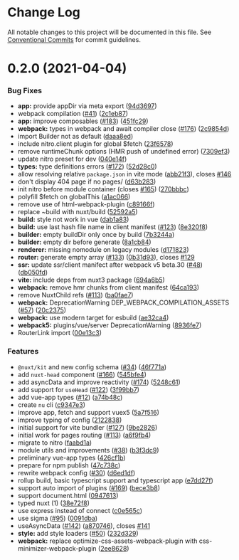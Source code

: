 # Change Log

All notable changes to this project will be documented in this file.
See [Conventional Commits](https://conventionalcommits.org) for commit guidelines.

# 0.2.0 (2021-04-04)


### Bug Fixes

* **app:** provide appDir via meta export ([94d3697](https://github.com/nuxt/framework/commit/94d36976c79ff549a8d510795e7d47c5e32b8f96))
* webpack compilation ([#41](https://github.com/nuxt/framework/issues/41)) ([2c1eb87](https://github.com/nuxt/framework/commit/2c1eb8767180fc04b91fb409976b4fe1e0c3047d))
* **app:** improve composables ([#183](https://github.com/nuxt/framework/issues/183)) ([451fc29](https://github.com/nuxt/framework/commit/451fc29b60683bf37f4b311cbbca10f12da6e508))
* **webpack:** types in webpack and await compiler close ([#176](https://github.com/nuxt/framework/issues/176)) ([2c9854d](https://github.com/nuxt/framework/commit/2c9854dfe347e35046819102dee2ed8420cbd324))
* import Builder not as default ([daaa8ed](https://github.com/nuxt/framework/commit/daaa8eda8cf48f4f9da70946a77a39b2208cec25))
* include nitro.client plugin for global $fetch ([23f6578](https://github.com/nuxt/framework/commit/23f6578c88f05d148efdaa08a13d865b12d92255))
* remove runtimeChunk options (HMR push of undefined error) ([7309ef3](https://github.com/nuxt/framework/commit/7309ef303a928295ca04a6ad4cfab3ccb4891f6e))
* update nitro preset for dev ([040e14f](https://github.com/nuxt/framework/commit/040e14f2b6b93f47a3e1c7cd2ae821cdfab3c53c))
* **types:** type definitions errors ([#172](https://github.com/nuxt/framework/issues/172)) ([52d28c0](https://github.com/nuxt/framework/commit/52d28c041a0dbf46dd0cb5492835b0d1fbd7436b))
* allow resolving relative `package.json` in vite mode ([abb21f3](https://github.com/nuxt/framework/commit/abb21f30cacb232f717c9cd20e6c2aac295cf5a2)), closes [#146](https://github.com/nuxt/framework/issues/146)
* don't display 404 page if no pages/ ([d63b283](https://github.com/nuxt/framework/commit/d63b28303ece59df69f79def167aea97bc7ed5e4))
* init nitro before module container (closes [#165](https://github.com/nuxt/framework/issues/165)) ([270bbbc](https://github.com/nuxt/framework/commit/270bbbc47ef0b9a95042feebac3cc1ecb3f44683))
* polyfill $fetch on globalThis ([a1ac066](https://github.com/nuxt/framework/commit/a1ac066cb51fa99861d52799a11ff4bb1780316c))
* remove use of html-webpack-plugin ([c89166f](https://github.com/nuxt/framework/commit/c89166f8f998d8d156b69ca43f06aaff225afd88))
* replace ~build with nuxt/build ([52592a5](https://github.com/nuxt/framework/commit/52592a5d64ec0fc654fd9081f6abd1785672573c))
* **build:** style not work in vue ([dab1a83](https://github.com/nuxt/framework/commit/dab1a831a68760b1a092c26b8c778730b75273f4))
* **build:** use last hash file name in client manifest ([#123](https://github.com/nuxt/framework/issues/123)) ([8e320f8](https://github.com/nuxt/framework/commit/8e320f80aa346efa6085b9b66327b5bd8b8e3e38))
* **builder:** empty buildDir only once by build ([7b3244a](https://github.com/nuxt/framework/commit/7b3244a567524a47cd566741b62b67d7d66453c1))
* **builder:** empty dir before generate ([8a1cb84](https://github.com/nuxt/framework/commit/8a1cb845187540ea41acecd75369d95047ba5014))
* **renderer:** missing nomodule on legacy modules ([d171823](https://github.com/nuxt/framework/commit/d1718230edc7a2385d504abb0d3c61e44ea9968d))
* **router:** generate empty array ([#133](https://github.com/nuxt/framework/issues/133)) ([0b31d93](https://github.com/nuxt/framework/commit/0b31d93892e6ef955dad08edd12ea747a48e56c7)), closes [#129](https://github.com/nuxt/framework/issues/129)
* **ssr:** update ssr/client manifect after webpack v5 beta.30 ([#48](https://github.com/nuxt/framework/issues/48)) ([db050fd](https://github.com/nuxt/framework/commit/db050fd0a2049ccac64f6fed2848f3b46ef47162))
* **vite:** include deps from nuxt3 package ([694a6b5](https://github.com/nuxt/framework/commit/694a6b5635e17448fb5f55c7523369f7b8cd5884))
* **webpack:** remove hmr chunks from client manifest ([64ca193](https://github.com/nuxt/framework/commit/64ca193ac9b636607f2fb16f37a8b78a14627922))
* remove NuxtChild refs ([#113](https://github.com/nuxt/framework/issues/113)) ([ba0fae7](https://github.com/nuxt/framework/commit/ba0fae74a741dbcaafafdf3e4b8592672a94593a))
* **webpack:** DeprecationWarning DEP_WEBPACK_COMPILATION_ASSETS ([#57](https://github.com/nuxt/framework/issues/57)) ([20c2375](https://github.com/nuxt/framework/commit/20c2375e74537d85073dbf93c8785a37aefad72d))
* **webpack:** use modern target for esbuild ([ae32ca4](https://github.com/nuxt/framework/commit/ae32ca42fa1785ee801939e812b477c741a2837f))
* **webpack5:** plugins/vue/server DeprecationWarning ([8936fe7](https://github.com/nuxt/framework/commit/8936fe77ebfca9ee22d620cc08b4bd47167f495c))
* RouterLink import ([00e13c3](https://github.com/nuxt/framework/commit/00e13c3e41275caf21496a2e9c2c8667ca68fd65))


### Features

* `@nuxt/kit` and new config schema ([#34](https://github.com/nuxt/framework/issues/34)) ([46f771a](https://github.com/nuxt/framework/commit/46f771a98b6226e19e9df3511e31b4ec2da6abda))
* add `nuxt-head` component ([#166](https://github.com/nuxt/framework/issues/166)) ([545bfe4](https://github.com/nuxt/framework/commit/545bfe4f9e1dab086e03eb2cdad151b754cb90ba))
* add asyncData and improve reactivity ([#174](https://github.com/nuxt/framework/issues/174)) ([5248c61](https://github.com/nuxt/framework/commit/5248c61ed0c65d5da7c0e49eb8f50aba208af8b6))
* add support for `useHead` ([#122](https://github.com/nuxt/framework/issues/122)) ([3f99bb7](https://github.com/nuxt/framework/commit/3f99bb7878a3df176b8115004acae7b90182c6d2))
* add vue-app types ([#12](https://github.com/nuxt/framework/issues/12)) ([a74b48c](https://github.com/nuxt/framework/commit/a74b48c648d2dc55adc5d47989ffdca8941e0483))
* create `nu` cli ([c9347e3](https://github.com/nuxt/framework/commit/c9347e3f5b68664007710c32e30be34bde08836b))
* improve app, fetch and support vuex5 ([5a7f516](https://github.com/nuxt/framework/commit/5a7f5164f0b4f6d3b8a2fca526f194545f6796a6))
* improve typing of config ([2122838](https://github.com/nuxt/framework/commit/212283837b248ee203f0b0459c37f2b1121a5784))
* initial support for vite bundler ([#127](https://github.com/nuxt/framework/issues/127)) ([9be2826](https://github.com/nuxt/framework/commit/9be282623cf69270fc4f28ec599c0844fa3bfaea))
* initial work for pages routing ([#113](https://github.com/nuxt/framework/issues/113)) ([a6f9fb4](https://github.com/nuxt/framework/commit/a6f9fb4c7ac4d4b90b88f5341acad9120a2fa1ee))
* migrate to nitro ([faabd1a](https://github.com/nuxt/framework/commit/faabd1ab54b4dc0af1f1ab0dfdf98206f92c7f0c))
* module utils and improvements ([#38](https://github.com/nuxt/framework/issues/38)) ([b3f3dc9](https://github.com/nuxt/framework/commit/b3f3dc94f3ef0790eea114d605b6f320dbf3f1d2))
* preliminary vue-app types ([426cf1b](https://github.com/nuxt/framework/commit/426cf1b3de893db6c6430a874a9fd57a7db3b4a2))
* prepare for npm publish ([47c738c](https://github.com/nuxt/framework/commit/47c738cd9d5d1f86f7b5671479019166408bd034))
* rewrite webpack config ([#30](https://github.com/nuxt/framework/issues/30)) ([d6ed1df](https://github.com/nuxt/framework/commit/d6ed1dfc2c3ed7bdfa7481d3e4974b12701b3fc6))
* rollup build, basic typescript support and typescript app ([e7dd27f](https://github.com/nuxt/framework/commit/e7dd27fa2a5a165d87f277188515ea8024999e3b))
* support auto import of plugins ([#169](https://github.com/nuxt/framework/issues/169)) ([bece3b8](https://github.com/nuxt/framework/commit/bece3b85abb579d0b4d42a92ee85ba2480ec3c3d))
* support document.html ([0947613](https://github.com/nuxt/framework/commit/09476134eeeb12c025618919ab9a795a680a9b30))
* typed nuxt (1) ([38e72f8](https://github.com/nuxt/framework/commit/38e72f86c2b5e891d4c86e4801cd42eb136f9cea))
* use express instead of connect ([c0e565c](https://github.com/nuxt/framework/commit/c0e565cbe7d6beecb4df760ac893c915ff67693e))
* use sigma ([#95](https://github.com/nuxt/framework/issues/95)) ([0091dba](https://github.com/nuxt/framework/commit/0091dba181e46abc617d5faf8a8c4c1338755082))
* useAsyncData ([#142](https://github.com/nuxt/framework/issues/142)) ([a870746](https://github.com/nuxt/framework/commit/a8707469f875f9426ef41d8162e6b5acda7a3fc3)), closes [#141](https://github.com/nuxt/framework/issues/141)
* **style:** add style loaders ([#50](https://github.com/nuxt/framework/issues/50)) ([232d329](https://github.com/nuxt/framework/commit/232d3298b443581dc193f3b1e7dd8f4260443720))
* **webpack:** replace optimize-css-assets-webpack-plugin with css-minimizer-webpack-plugin ([2ee8628](https://github.com/nuxt/framework/commit/2ee86286ad530b6192f10c68d409caf480933caa))

